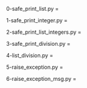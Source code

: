 0-safe_print_list.py = 

1-safe_print_integer.py = 

2-safe_print_list_integers.py = 

3-safe_print_division.py = 

4-list_division.py = 

5-raise_exception.py = 

6-raise_exception_msg.py = 
